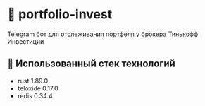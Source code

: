 # 🧱 portfolio-invest
Telegram бот для отслеживания портфеля у брокера Тинькофф Инвестиции

## 🧰 Использованный стек технологий
- rust 1.89.0
- teloxide 0.17.0
- redis 0.34.4

